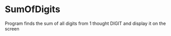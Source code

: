 # SumOfDigits
Program finds the sum of all digits from 1 thought DIGIT and display it on the screen

